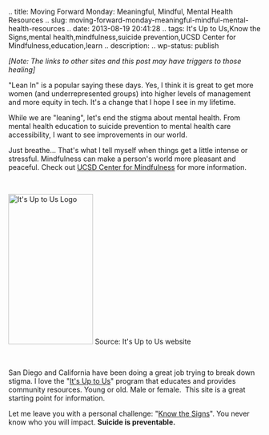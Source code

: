 .. title: Moving Forward Monday: Meaningful, Mindful, Mental Health Resources
.. slug: moving-forward-monday-meaningful-mindful-mental-health-resources
.. date: 2013-08-19 20:41:28
.. tags: It's Up to Us,Know the Signs,mental health,mindfulness,suicide prevention,UCSD Center for Mindfulness,education,learn
.. description: 
.. wp-status: publish

<html><body><i>[Note: The links to other sites and this post may have triggers to those healing]</i>

"Lean In" is a popular saying these days. Yes, I think it is great to get more women (and underrepresented groups) into higher levels of management and more equity in tech. It's a change that I hope I see in my lifetime.

While we are "leaning", let's end the stigma about mental health. From mental health education to suicide prevention to mental health care accessibility, I want to see improvements in our world.

Just breathe... That's what I tell myself when things get a little intense or stressful. Mindfulness can make a person's world more pleasant and peaceful. Check out <a title="UCSD Center for Mindfulness" href="https://ucsdcfm.wordpress.com/" target="_blank">UCSD Center for Mindfulness</a> for more information.

 

<a href="http://www.up2sd.org"><img class=" " title="It's Up to Us" alt="It's Up to Us Logo" src="http://willingconsulting.com/wp-content/uploads/2013/08/itsuptous_logo_web-169x300.jpg" width="169" height="300"></a> Source: It's Up to Us website

 

San Diego and California have been doing a great job trying to break down stigma. I love the "<a title="Up to Us Suicide Prevention Awareness" href="http://www.up2sd.org/" target="_blank">It's Up to Us</a>" program that educates and provides community resources. Young or old. Male or female.  This site is a great starting point for information.

Let me leave you with a personal challenge: "<a title="Know the Signs" href="http://www.up2sd.org/know-the-signs" target="_blank">Know the Signs</a>". You never know who you will impact. <strong>Suicide is preventable.
</strong></body></html>